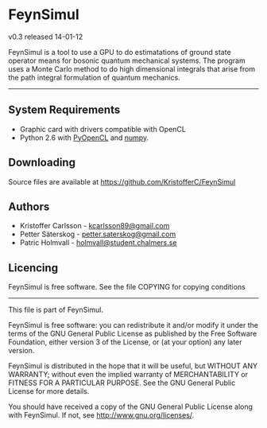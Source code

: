 FeynSimul
========

v0.3 released 14-01-12

FeynSimul is a tool to use a GPU to do estimatations of ground state operator
means for bosonic quantum mechanical systems. The program uses a Monte Carlo method to do high dimensional integrals that arise from the path integral formulation of quantum mechanics.

----



System Requirements
----
+ Graphic card with drivers compatible with OpenCL
+ Python 2.6 with [PyOpenCL](http://mathema.tician.de/software/pyopencl) and
  [numpy](http://numpy.scipy.org/).

Downloading
----

Source files are available at https://github.com/KristofferC/FeynSimul


Authors
----

+ Kristoffer Carlsson - kcarlsson89@gmail.com
+ Petter Säterskog - petter.saterskog@gmail.com
+ Patric Holmvall - holmvall@student.chalmers.se


Licencing
----

FeynSimul is free software.  See the file COPYING for copying conditions

-------------------------------------------------------------------------------
This file is part of FeynSimul.

FeynSimul is free software: you can redistribute it and/or modify
it under the terms of the GNU General Public License as published by
the Free Software Foundation, either version 3 of the License, or
(at your option) any later version.

FeynSimul is distributed in the hope that it will be useful,
but WITHOUT ANY WARRANTY; without even the implied warranty of
MERCHANTABILITY or FITNESS FOR A PARTICULAR PURPOSE.  See the
GNU General Public License for more details.

You should have received a copy of the GNU General Public License
along with FeynSimul.  If not, see <http://www.gnu.org/licenses/>.
